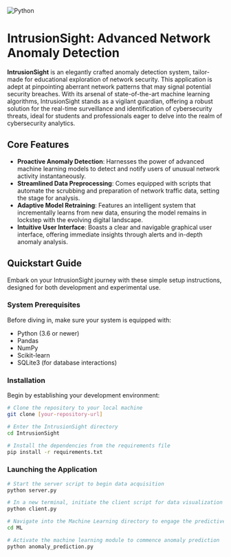 ![Python](https://img.shields.io/badge/python-3.12.2-blue.svg)

# IntrusionSight: Advanced Network Anomaly Detection

**IntrusionSight** is an elegantly crafted anomaly detection system, tailor-made for educational exploration of network security. This application is adept at pinpointing aberrant network patterns that may signal potential security breaches. With its arsenal of state-of-the-art machine learning algorithms, IntrusionSight stands as a vigilant guardian, offering a robust solution for the real-time surveillance and identification of cybersecurity threats, ideal for students and professionals eager to delve into the realm of cybersecurity analytics.

## Core Features

- **Proactive Anomaly Detection**: Harnesses the power of advanced machine learning models to detect and notify users of unusual network activity instantaneously.
- **Streamlined Data Preprocessing**: Comes equipped with scripts that automate the scrubbing and preparation of network traffic data, setting the stage for analysis.
- **Adaptive Model Retraining**: Features an intelligent system that incrementally learns from new data, ensuring the model remains in lockstep with the evolving digital landscape.
- **Intuitive User Interface**: Boasts a clear and navigable graphical user interface, offering immediate insights through alerts and in-depth anomaly analysis.

## Quickstart Guide

Embark on your IntrusionSight journey with these simple setup instructions, designed for both development and experimental use.

### System Prerequisites

Before diving in, make sure your system is equipped with:
- Python (3.6 or newer)
- Pandas
- NumPy
- Scikit-learn
- SQLite3 (for database interactions)

### Installation

Begin by establishing your development environment:

```bash
# Clone the repository to your local machine
git clone [your-repository-url]

# Enter the IntrusionSight directory
cd IntrusionSight

# Install the dependencies from the requirements file
pip install -r requirements.txt
```
### Launching the Application
```bash
# Start the server script to begin data acquisition
python server.py

# In a new terminal, initiate the client script for data visualization
python client.py

# Navigate into the Machine Learning directory to engage the predictive functionalities
cd ML

# Activate the machine learning module to commence anomaly prediction
python anomaly_prediction.py

```
